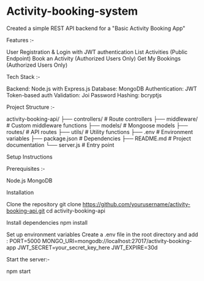 # Activity-booking-system
Created a simple REST API backend for a "Basic Activity Booking App" 

Features :-

User Registration & Login with JWT authentication
List Activities (Public Endpoint)
Book an Activity (Authorized Users Only)
Get My Bookings (Authorized Users Only)

Tech Stack :-

Backend: Node.js with Express.js
Database: MongoDB
Authentication: JWT Token-based auth
Validation: Joi
Password Hashing: bcryptjs

Project Structure :-

activity-booking-api/
├── controllers/        # Route controllers
├── middleware/         # Custom middleware functions
├── models/             # Mongoose models
├── routes/             # API routes
├── utils/              # Utility functions
├── .env                # Environment variables
├── package.json        # Dependencies
├── README.md           # Project documentation
└── server.js           # Entry point

Setup Instructions

Prerequisites :-

Node.js 
MongoDB 

Installation

Clone the repository
git clone https://github.com/yourusername/activity-booking-api.git
cd activity-booking-api

Install dependencies
npm install

Set up environment variables
Create a .env file in the root directory and add :
PORT=5000
MONGO_URI=mongodb://localhost:27017/activity-booking-app
JWT_SECRET=your_secret_key_here
JWT_EXPIRE=30d

Start the server:-

npm start
